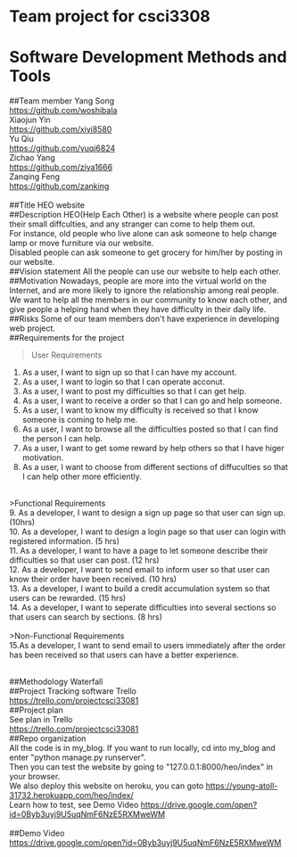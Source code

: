 # Team project for csci3308 
# Software Development Methods and Tools
##Team member
Yang Song          <br/><https://github.com/woshibala><br/>
Xiaojun Yin        <br/><https://github.com/xiyi8580><br/>
Yu Qiu             <br/><https://github.com/yuqi6824><br/>
Zichao Yang        <br/><https://github.com/ziya1666><br/>
Zanqing Feng       <br/><https://github.com/zanking><br/><br/>
##Title
HEO website
<br/>
##Description
HEO(Help Each Other) is a website where people can post their small diffculties, and any stranger can come to help them out.<br/>
For instance, old people who live alone can ask someone to help change lamp or move furniture via our website.<br/>
Disabled people can ask someone to get grocery for him/her by posting in our website.<br/>
##Vision statement
All the people can use our website to help each other. 
<br/>
##Motivation
Nowadays, people are more into the virtual world on the Internet, and are more likely to ignore the relationship among real people. We want to help all the members in our community to know each other, and give people a helping hand when they have difficulty in their daily life. 
<br/>
##Risks
Some of our team members don't have experience in developing web project.
<br/>
##Requirements for the project
>User Requirements<br/>
1. As a user, I want to sign up so that I can have my account. <br/>
2. As a user, I want to login so that I can operate acconut. <br/>
3. As a user, I want to post my difficulties so that I can get help. <br/>
4. As a user, I want to receive a order so that I can go and help someone. <br/>
5. As a user, I want to know my difficulty is received so that I know someone is coming to help me. <br/>
6. As a user, I want to browse all the difficulties posted so that I can find the person I can help.<br/>
7. As a user, I want to get some reward by help others so that I have higer motivation.<br/>
8. As a user, I want to choose from different sections of diffuculties so that I can help other more efficiently.<br/>
<br/>
>Functional Requirements<br/>
9. As a developer, I want to design a sign up page so that user can sign up. (10hrs)<br/>
10. As a developer, I want to design a login page so that user can login with registered information. (5 hrs)<br/>
11. As a developer, I want to have a page to let someone describe their difficulties so that user can post. (12 hrs)<br/>
12. As a developer, I want to send email to inform user so that user can know their order have been received. (10 hrs)<br/>
13. As a developer, I want to build a credit accumulation system so that users can be rewarded. (15 hrs)<br/>
14. As a developer, I want to seperate difficulties into several sections so that users can search by sections. (8 hrs)<br/>
<br/>
>Non-Functional Requirements<br/>
15.As a developer, I want to send email to users immediately after the order has been received so that users can have a better experience.<br/>
<br/>

##Methodology
Waterfall<br/>
##Project Tracking software
Trello <br/> https://trello.com/projectcsci33081
<br/>
##Project plan<br/>
See plan in Trello
<br/>
https://trello.com/projectcsci33081
<br/>
##Repo organization<br/>
All the code is in my_blog. If you want to run locally, cd into my_blog and enter "python manage.py runserver".<br/>
Then you can test the website by going to "127.0.0.1:8000/heo/index" in your browser.<br/>
We also deploy this website on heroku, you can goto https://young-atoll-31732.herokuapp.com/heo/index/ <br/>
Learn how to test, see Demo Video https://drive.google.com/open?id=0Byb3uyj9U5uqNmF6NzE5RXMweWM <br/><br/>
##Demo Video<br/>
https://drive.google.com/open?id=0Byb3uyj9U5uqNmF6NzE5RXMweWM


